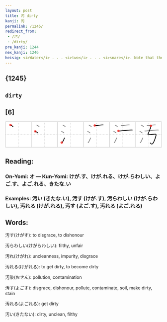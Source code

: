 ```yaml
---
layout: post
title: 汚 dirty
kanji: 汚
permalink: /1245/
redirect_from:
 - /汚/
 - /dirty/
pre_kanji: 1244
nex_kanji: 1246
heisig: <i>Water</i> . . . <i>two</i> . . . <i>snare</i>. Note that the first two strokes for <i>snare</i> doubles up with the first stroke for <i>two</i>.
---
```


## {1245}

## `dirty`

## [6]

<div class="stroke"><img src="../images/E6B19A.png" /></div>

## Reading:

### On-Yomi: オ &mdash; Kun-Yomi: けが.す、けが.れる、けが.らわしい、よご.す、よご.れる、きたな.い

### Examples: 汚い (きたな.い), 汚す (けが.す), 汚らわしい (けが.らわしい), 汚れる (けが.れる), 汚す (よご.す), 汚れる (よご.れる)

## Words:

汚す(けがす): to disgrace, to dishonour

汚らわしい(けがらわしい): filthy, unfair

汚れ(けがれ): uncleanness, impurity, disgrace

汚れる(けがれる): to get dirty, to become dirty

汚染(おせん): pollution, contamination

汚す(よごす): disgrace, dishonour, pollute, contaminate, soil, make dirty, stain

汚れる(よごれる): get dirty

汚い(きたない): dirty, unclean, filthy
